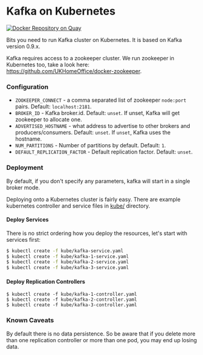 # Kafka on Kubernetes
[![Docker Repository on Quay](https://quay.io/repository/ukhomeofficedigital/kafka/status "Docker Repository on Quay")](https://quay.io/repository/ukhomeofficedigital/kafka)

Bits you need to run Kafka cluster on Kubernetes. It is based on Kafka
version 0.9.x.

Kafka requires access to a zookeeper cluster. We run zookeeper in Kubernetes
too, take a look here: https://github.com/UKHomeOffice/docker-zookeeper.


### Configuration
* `ZOOKEEPER_CONNECT` - a comma separated list of zookeeper `node:port` pairs.
  Default: `localhost:2181`.
* `BROKER_ID` - Kafka broker.id. Default: `unset`. If unset, Kafka will get
  zookeeper to allocate one.
* `ADVERTISED_HOSTNAME` - what address to advertise to other brokers and
  producers/consumers. Default: `unset`. If `unset`, Kafka uses the hostname.
* `NUM_PARTITIONS` - Number of partitions by default. Default: `1`.
* `DEFAULT_REPLICATION_FACTOR` - Default replication factor. Default: `unset`.


### Deployment
By default, if you don't specify any parameters, kafka will start in
a single broker mode.

Deploying onto a Kubernetes cluster is fairly easy. There are example
kubernetes controller and service files in [kube/](kube/) directory.


#### Deploy Services
There is no strict ordering how you deploy the resources, let's start with
services first:

```bash
$ kubectl create -f kube/kafka-service.yaml
$ kubectl create -f kube/kafka-1-service.yaml
$ kubectl create -f kube/kafka-2-service.yaml
$ kubectl create -f kube/kafka-3-service.yaml
```


#### Deploy Replication Controllers

```
$ kubectl create -f kube/kafka-1-controller.yaml
$ kubectl create -f kube/kafka-2-controller.yaml
$ kubectl create -f kube/kafka-3-controller.yaml
```


### Known Caveats

By default there is no data persistence. So be aware that if you delete more
than one replication controller or more than one pod, you may end up losing
data.
